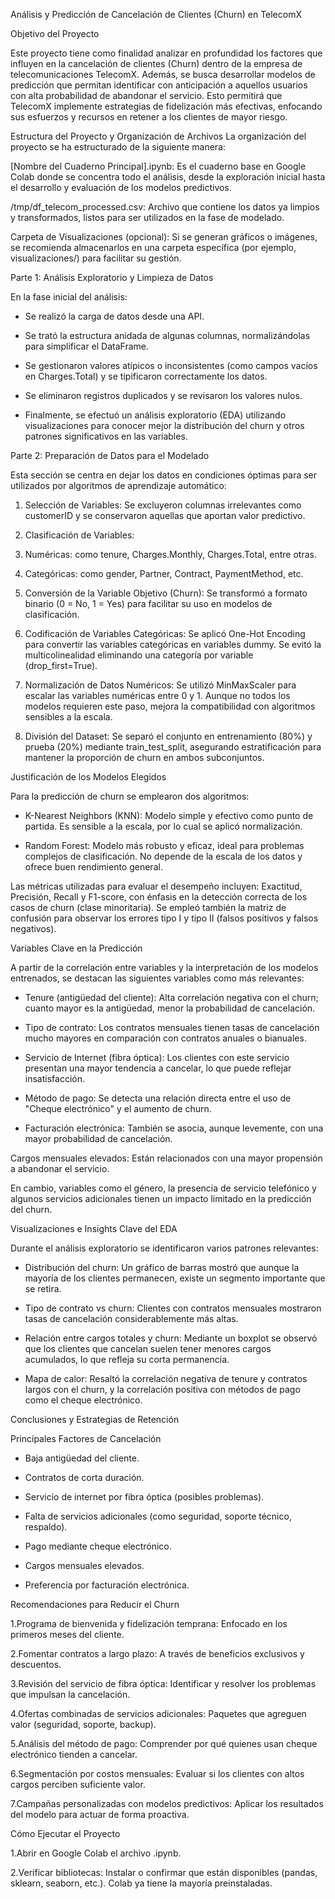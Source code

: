 Análisis y Predicción de Cancelación de Clientes (Churn) en TelecomX

Objetivo del Proyecto

Este proyecto tiene como finalidad analizar en profundidad los factores que influyen en la cancelación de clientes (Churn) dentro de la empresa de telecomunicaciones TelecomX. Además, se busca desarrollar modelos de predicción que permitan identificar con anticipación a aquellos usuarios con alta probabilidad de abandonar el servicio. Esto permitirá que TelecomX implemente estrategias de fidelización más efectivas, enfocando sus esfuerzos y recursos en retener a los clientes de mayor riesgo.

Estructura del Proyecto y Organización de Archivos
La organización del proyecto se ha estructurado de la siguiente manera:


[Nombre del Cuaderno Principal].ipynb: Es el cuaderno base en Google Colab donde se concentra todo el análisis, desde la exploración inicial hasta el desarrollo y evaluación de los modelos predictivos.

/tmp/df_telecom_processed.csv: Archivo que contiene los datos ya limpios y transformados, listos para ser utilizados en la fase de modelado.

Carpeta de Visualizaciones (opcional): Si se generan gráficos o imágenes, se recomienda almacenarlos en una carpeta específica (por ejemplo, visualizaciones/) para facilitar su gestión.


Parte 1: Análisis Exploratorio y Limpieza de Datos

En la fase inicial del análisis:

* Se realizó la carga de datos desde una API.

* Se trató la estructura anidada de algunas columnas, normalizándolas para simplificar el DataFrame.

* Se gestionaron valores atípicos o inconsistentes (como campos vacíos en Charges.Total) y se tipificaron correctamente los datos.

* Se eliminaron registros duplicados y se revisaron los valores nulos.

* Finalmente, se efectuó un análisis exploratorio (EDA) utilizando visualizaciones para conocer mejor la distribución del churn y otros patrones significativos en las variables.

Parte 2: Preparación de Datos para el Modelado


Esta sección se centra en dejar los datos en condiciones óptimas para ser utilizados por algoritmos de aprendizaje automático:

1. Selección de Variables: Se excluyeron columnas irrelevantes como customerID y se conservaron aquellas que aportan valor predictivo.

2. Clasificación de Variables:

3. Numéricas: como tenure, Charges.Monthly, Charges.Total, entre otras.

4. Categóricas: como gender, Partner, Contract, PaymentMethod, etc.

5. Conversión de la Variable Objetivo (Churn): Se transformó a formato binario (0 = No, 1 = Yes) para facilitar su uso en modelos de clasificación.

6. Codificación de Variables Categóricas: Se aplicó One-Hot Encoding para convertir las variables categóricas en variables dummy. Se evitó la multicolinealidad eliminando una categoría por variable (drop_first=True).

7. Normalización de Datos Numéricos: Se utilizó MinMaxScaler para escalar las variables numéricas entre 0 y 1. Aunque no todos los modelos requieren este paso, mejora la compatibilidad con algoritmos sensibles a la escala.

8. División del Dataset: Se separó el conjunto en entrenamiento (80%) y prueba (20%) mediante train_test_split, asegurando estratificación para mantener la proporción de churn en ambos subconjuntos.

Justificación de los Modelos Elegidos

Para la predicción de churn se emplearon dos algoritmos:

* K-Nearest Neighbors (KNN): Modelo simple y efectivo como punto de partida. Es sensible a la escala, por lo cual se aplicó normalización.

* Random Forest: Modelo más robusto y eficaz, ideal para problemas complejos de clasificación. No depende de la escala de los datos y ofrece buen rendimiento general.

Las métricas utilizadas para evaluar el desempeño incluyen: Exactitud, Precisión, Recall y F1-score, con énfasis en la detección correcta de los casos de churn (clase minoritaria). Se empleó también la matriz de confusión para observar los errores tipo I y tipo II (falsos positivos y falsos negativos).

Variables Clave en la Predicción

A partir de la correlación entre variables y la interpretación de los modelos entrenados, se destacan las siguientes variables como más relevantes:

* Tenure (antigüedad del cliente): Alta correlación negativa con el churn; cuanto mayor es la antigüedad, menor la probabilidad de cancelación.

* Tipo de contrato: Los contratos mensuales tienen tasas de cancelación mucho mayores en comparación con contratos anuales o bianuales.

* Servicio de Internet (fibra óptica): Los clientes con este servicio presentan una mayor tendencia a cancelar, lo que puede reflejar insatisfacción.

* Método de pago: Se detecta una relación directa entre el uso de "Cheque electrónico" y el aumento de churn.

* Facturación electrónica: También se asocia, aunque levemente, con una mayor probabilidad de cancelación.

Cargos mensuales elevados: Están relacionados con una mayor propensión a abandonar el servicio.

En cambio, variables como el género, la presencia de servicio telefónico y algunos servicios adicionales tienen un impacto limitado en la predicción del churn.

Visualizaciones e Insights Clave del EDA

Durante el análisis exploratorio se identificaron varios patrones relevantes:

* Distribución del churn: Un gráfico de barras mostró que aunque la mayoría de los clientes permanecen, existe un segmento importante que se retira.

* Tipo de contrato vs churn: Clientes con contratos mensuales mostraron tasas de cancelación considerablemente más altas.

* Relación entre cargos totales y churn: Mediante un boxplot se observó que los clientes que cancelan suelen tener menores cargos acumulados, lo que refleja su corta permanencia.

* Mapa de calor: Resaltó la correlación negativa de tenure y contratos largos con el churn, y la correlación positiva con métodos de pago como el cheque electrónico.

Conclusiones y Estrategias de Retención

Principales Factores de Cancelación

* Baja antigüedad del cliente.

* Contratos de corta duración.

* Servicio de internet por fibra óptica (posibles problemas).

* Falta de servicios adicionales (como seguridad, soporte técnico, respaldo).

* Pago mediante cheque electrónico.

* Cargos mensuales elevados.

* Preferencia por facturación electrónica.

Recomendaciones para Reducir el Churn

1.Programa de bienvenida y fidelización temprana: Enfocado en los primeros meses del cliente.

2.Fomentar contratos a largo plazo: A través de beneficios exclusivos y descuentos.

3.Revisión del servicio de fibra óptica: Identificar y resolver los problemas que impulsan la cancelación.

4.Ofertas combinadas de servicios adicionales: Paquetes que agreguen valor (seguridad, soporte, backup).

5.Análisis del método de pago: Comprender por qué quienes usan cheque electrónico tienden a cancelar.

6.Segmentación por costos mensuales: Evaluar si los clientes con altos cargos perciben suficiente valor.

7.Campañas personalizadas con modelos predictivos: Aplicar los resultados del modelo para actuar de forma proactiva.

Cómo Ejecutar el Proyecto

1.Abrir en Google Colab el archivo .ipynb.

2.Verificar bibliotecas: Instalar o confirmar que están disponibles (pandas, sklearn, seaborn, etc.). Colab ya tiene la mayoría preinstaladas.


